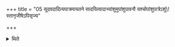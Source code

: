 +++
title = "05 सूदवदादित्यपात्रमायतने सादयित्वादाभ्यांशुमुपांशुपावनौ यश्चोपांशुपात्रेऽशुं\\!स्तानृजीषेऽपिसृज्य"

+++

<details><summary>थिते</summary>

सूदवदादित्यपात्रमायतने सादयित्वादाभ्यांशुमुपांशुपावनौ यश्चोपांशुपात्रेऽशुं\!स्तानृजीषेऽपिसृज्य प्रातःसवनवन्महाभिषवः ५
</details>
